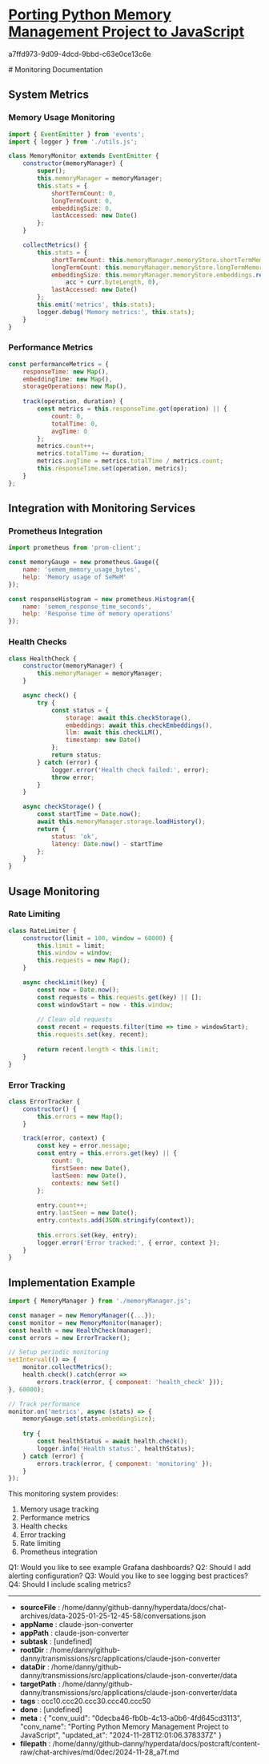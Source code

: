 # [Porting Python Memory Management Project to JavaScript](https://claude.ai/chat/0decba46-fb0b-4c13-a0b6-4fd645cd3113)

a7ffd973-9d09-4dcd-9bbd-c63e0ce13c6e

 <antArtifact identifier="monitoring-docs" type="text/markdown" title="monitoring-documentation.md">
# Monitoring Documentation

## System Metrics

### Memory Usage Monitoring
```javascript
import { EventEmitter } from 'events';
import { logger } from './utils.js';

class MemoryMonitor extends EventEmitter {
    constructor(memoryManager) {
        super();
        this.memoryManager = memoryManager;
        this.stats = {
            shortTermCount: 0,
            longTermCount: 0,
            embeddingSize: 0,
            lastAccessed: new Date()
        };
    }

    collectMetrics() {
        this.stats = {
            shortTermCount: this.memoryManager.memoryStore.shortTermMemory.length,
            longTermCount: this.memoryManager.memoryStore.longTermMemory.length,
            embeddingSize: this.memoryManager.memoryStore.embeddings.reduce((acc, curr) => 
                acc + curr.byteLength, 0),
            lastAccessed: new Date()
        };
        this.emit('metrics', this.stats);
        logger.debug('Memory metrics:', this.stats);
    }
}
```

### Performance Metrics
```javascript
const performanceMetrics = {
    responseTime: new Map(),
    embeddingTime: new Map(),
    storageOperations: new Map(),
    
    track(operation, duration) {
        const metrics = this.responseTime.get(operation) || {
            count: 0,
            totalTime: 0,
            avgTime: 0
        };
        metrics.count++;
        metrics.totalTime += duration;
        metrics.avgTime = metrics.totalTime / metrics.count;
        this.responseTime.set(operation, metrics);
    }
};
```

## Integration with Monitoring Services

### Prometheus Integration
```javascript
import prometheus from 'prom-client';

const memoryGauge = new prometheus.Gauge({
    name: 'semem_memory_usage_bytes',
    help: 'Memory usage of SeMeM'
});

const responseHistogram = new prometheus.Histogram({
    name: 'semem_response_time_seconds',
    help: 'Response time of memory operations'
});
```

### Health Checks
```javascript
class HealthCheck {
    constructor(memoryManager) {
        this.memoryManager = memoryManager;
    }

    async check() {
        try {
            const status = {
                storage: await this.checkStorage(),
                embeddings: await this.checkEmbeddings(),
                llm: await this.checkLLM(),
                timestamp: new Date()
            };
            return status;
        } catch (error) {
            logger.error('Health check failed:', error);
            throw error;
        }
    }

    async checkStorage() {
        const startTime = Date.now();
        await this.memoryManager.storage.loadHistory();
        return {
            status: 'ok',
            latency: Date.now() - startTime
        };
    }
}
```

## Usage Monitoring

### Rate Limiting
```javascript
class RateLimiter {
    constructor(limit = 100, window = 60000) {
        this.limit = limit;
        this.window = window;
        this.requests = new Map();
    }

    async checkLimit(key) {
        const now = Date.now();
        const requests = this.requests.get(key) || [];
        const windowStart = now - this.window;
        
        // Clean old requests
        const recent = requests.filter(time => time > windowStart);
        this.requests.set(key, recent);
        
        return recent.length < this.limit;
    }
}
```

### Error Tracking
```javascript
class ErrorTracker {
    constructor() {
        this.errors = new Map();
    }

    track(error, context) {
        const key = error.message;
        const entry = this.errors.get(key) || {
            count: 0,
            firstSeen: new Date(),
            lastSeen: new Date(),
            contexts: new Set()
        };
        
        entry.count++;
        entry.lastSeen = new Date();
        entry.contexts.add(JSON.stringify(context));
        
        this.errors.set(key, entry);
        logger.error('Error tracked:', { error, context });
    }
}
```

## Implementation Example
```javascript
import { MemoryManager } from './memoryManager.js';

const manager = new MemoryManager({...});
const monitor = new MemoryMonitor(manager);
const health = new HealthCheck(manager);
const errors = new ErrorTracker();

// Setup periodic monitoring
setInterval(() => {
    monitor.collectMetrics();
    health.check().catch(error => 
        errors.track(error, { component: 'health_check' }));
}, 60000);

// Track performance
monitor.on('metrics', async (stats) => {
    memoryGauge.set(stats.embeddingSize);
    
    try {
        const healthStatus = await health.check();
        logger.info('Health status:', healthStatus);
    } catch (error) {
        errors.track(error, { component: 'monitoring' });
    }
});
```

This monitoring system provides:
1. Memory usage tracking
2. Performance metrics
3. Health checks
4. Error tracking
5. Rate limiting
6. Prometheus integration

Q1: Would you like to see example Grafana dashboards?
Q2: Should I add alerting configuration?
Q3: Would you like to see logging best practices?
Q4: Should I include scaling metrics?

---

* **sourceFile** : /home/danny/github-danny/hyperdata/docs/chat-archives/data-2025-01-25-12-45-58/conversations.json
* **appName** : claude-json-converter
* **appPath** : claude-json-converter
* **subtask** : [undefined]
* **rootDir** : /home/danny/github-danny/transmissions/src/applications/claude-json-converter
* **dataDir** : /home/danny/github-danny/transmissions/src/applications/claude-json-converter/data
* **targetPath** : /home/danny/github-danny/transmissions/src/applications/claude-json-converter/data
* **tags** : ccc10.ccc20.ccc30.ccc40.ccc50
* **done** : [undefined]
* **meta** : {
  "conv_uuid": "0decba46-fb0b-4c13-a0b6-4fd645cd3113",
  "conv_name": "Porting Python Memory Management Project to JavaScript",
  "updated_at": "2024-11-28T12:01:06.378337Z"
}
* **filepath** : /home/danny/github-danny/hyperdata/docs/postcraft/content-raw/chat-archives/md/0dec/2024-11-28_a7f.md